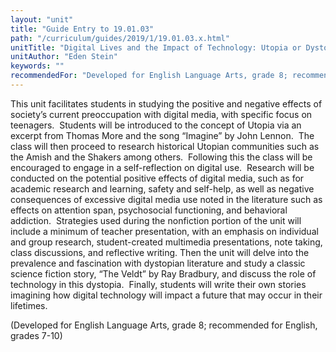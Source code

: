 ```yaml
---
layout: "unit"
title: "Guide Entry to 19.01.03"
path: "/curriculum/guides/2019/1/19.01.03.x.html"
unitTitle: "Digital Lives and the Impact of Technology: Utopia or Dystopia?"
unitAuthor: "Eden Stein"
keywords: ""
recommendedFor: "Developed for English Language Arts, grade 8; recommended for English, grades 7-10" 
---
```

<main>
        <p>This unit facilitates students in studying the positive and negative effects of society&rsquo;s current preoccupation with digital media, with specific focus on teenagers.<span>&nbsp; </span>Students will be introduced to the concept of Utopia via an excerpt from Thomas More and the song &ldquo;Imagine&rdquo; by John Lennon.<span>&nbsp; </span>The class will then proceed to research historical Utopian communities such as the Amish and the Shakers among others.<span>&nbsp; </span>Following this the class will be encouraged to engage in a self-reflection on digital use.<span>&nbsp; </span>Research will be conducted on the potential positive effects of digital media, such as for academic research and learning, safety and self-help, as well as negative consequences of excessive digital media use noted in the literature such as effects on attention span, psychosocial functioning, and behavioral addiction.<span>&nbsp; </span>Strategies used during the nonfiction portion of the unit will include a minimum of teacher presentation, with an emphasis on individual and group research, student-created multimedia presentations, note taking, class discussions, and reflective writing. Then the unit will delve into the prevalence and fascination with dystopian literature and study a classic science fiction story, &ldquo;The Veldt&rdquo; by Ray Bradbury, and discuss the role of technology in this dystopia.<span>&nbsp; </span>Finally, students will write their own stories imagining how digital technology will impact a future that may occur in their lifetimes.</p>
<p></p>
<p>(Developed for English Language Arts, grade 8; recommended for English, grades 7-10)</p>
</main>
